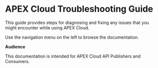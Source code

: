 # APEX Cloud Troubleshooting Guide

This guide provides steps for diagnosing and fixing any issues that you might encounter while using APEX Cloud.

Use the navigation menu on the left to browse the documentation. 

**Audience**

This documentation is intended for APEX Cloud API Publishers and Consumers.

